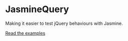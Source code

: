 JasmineQuery
===

Making it easier to test jQuery behaviours with Jasmine.

[Read the examples](test/jasmine/spec/examples)

